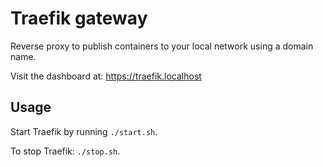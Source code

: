 # Traefik gateway

Reverse proxy to publish containers to your local network using a domain name.

Visit the dashboard at: https://traefik.localhost

## Usage

Start Traefik by running `./start.sh`.


To stop Traefik: `./stop.sh`.